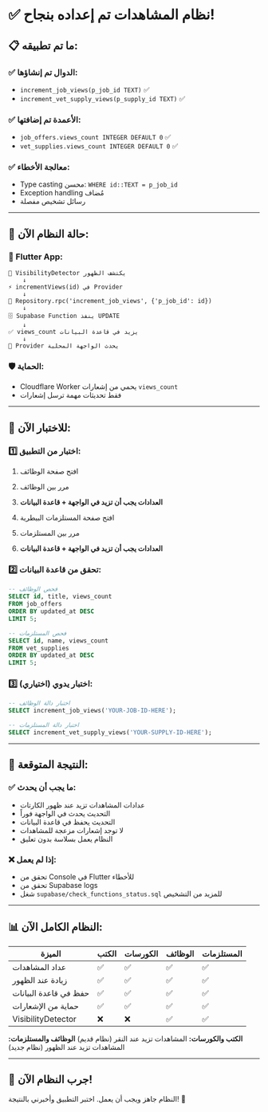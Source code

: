 # ✅ نظام المشاهدات تم إعداده بنجاح!

## 📋 **ما تم تطبيقه:**

### ✅ **الدوال تم إنشاؤها:**
- `increment_job_views(p_job_id TEXT)` ✅
- `increment_vet_supply_views(p_supply_id TEXT)` ✅

### ✅ **الأعمدة تم إضافتها:**
- `job_offers.views_count INTEGER DEFAULT 0` ✅
- `vet_supplies.views_count INTEGER DEFAULT 0` ✅

### ✅ **معالجة الأخطاء:**
- Type casting محسن: `WHERE id::TEXT = p_job_id`
- Exception handling مُضاف
- رسائل تشخيص مفصلة

---

## 🎯 **حالة النظام الآن:**

### **📱 Flutter App:**
```
👀 VisibilityDetector يكتشف الظهور
    ↓
⚡ incrementViews(id) في Provider
    ↓
📡 Repository.rpc('increment_job_views', {'p_job_id': id})
    ↓
🗄️ Supabase Function ينفذ UPDATE
    ↓
✅ views_count يزيد في قاعدة البيانات
    ↓
📱 Provider يحدث الواجهة المحلية
```

### **🛡️ الحماية:**
- Cloudflare Worker يحمي من إشعارات `views_count`
- فقط تحديثات مهمة ترسل إشعارات

---

## 🧪 **للاختبار الآن:**

### **1️⃣ اختبار من التطبيق:**
1. افتح صفحة الوظائف
2. مرر بين الوظائف
3. **العدادات يجب أن تزيد في الواجهة + قاعدة البيانات**

4. افتح صفحة المستلزمات البيطرية
5. مرر بين المستلزمات
6. **العدادات يجب أن تزيد في الواجهة + قاعدة البيانات**

### **2️⃣ تحقق من قاعدة البيانات:**
```sql
-- فحص الوظائف
SELECT id, title, views_count 
FROM job_offers 
ORDER BY updated_at DESC 
LIMIT 5;

-- فحص المستلزمات
SELECT id, name, views_count 
FROM vet_supplies 
ORDER BY updated_at DESC 
LIMIT 5;
```

### **3️⃣ اختبار يدوي (اختياري):**
```sql
-- اختبار دالة الوظائف
SELECT increment_job_views('YOUR-JOB-ID-HERE');

-- اختبار دالة المستلزمات
SELECT increment_vet_supply_views('YOUR-SUPPLY-ID-HERE');
```

---

## 🎉 **النتيجة المتوقعة:**

### **✅ ما يجب أن يحدث:**
- عدادات المشاهدات تزيد عند ظهور الكارتات
- التحديث يحدث في الواجهة فوراً
- التحديث يحفظ في قاعدة البيانات
- لا توجد إشعارات مزعجة للمشاهدات
- النظام يعمل بسلاسة بدون تعليق

### **❌ إذا لم يعمل:**
- تحقق من Console في Flutter للأخطاء
- تحقق من Supabase logs
- شغل `supabase/check_functions_status.sql` للمزيد من التشخيص

---

## 📊 **النظام الكامل الآن:**

| الميزة | الكتب | الكورسات | الوظائف | المستلزمات |
|--------|-------|----------|---------|-------------|
| عداد المشاهدات | ✅ | ✅ | ✅ | ✅ |
| زيادة عند الظهور | ✅ | ✅ | ✅ | ✅ |
| حفظ في قاعدة البيانات | ✅ | ✅ | ✅ | ✅ |
| حماية من الإشعارات | ✅ | ✅ | ✅ | ✅ |
| VisibilityDetector | ❌ | ❌ | ✅ | ✅ |

**الكتب والكورسات:** المشاهدات تزيد عند النقر (نظام قديم)
**الوظائف والمستلزمات:** المشاهدات تزيد عند الظهور (نظام جديد)

---

## 🚀 **جرب النظام الآن!**

النظام جاهز ويجب أن يعمل. اختبر التطبيق وأخبرني بالنتيجة! 🎯